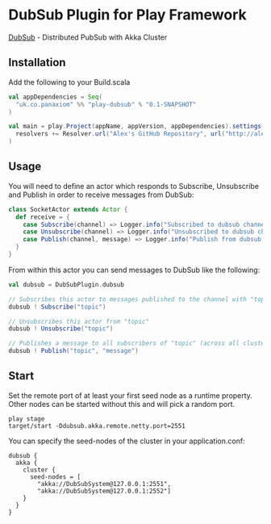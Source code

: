 # DubSub Plugin for Play Framework

[DubSub](https://github.com/alexanderjarvis/DubSub) - Distributed PubSub with Akka Cluster

## Installation

Add the following to your Build.scala

```scala
val appDependencies = Seq(
  "uk.co.panaxiom" %% "play-dubsub" % "0.1-SNAPSHOT"
)

val main = play.Project(appName, appVersion, appDependencies).settings(
  resolvers += Resolver.url("Alex's GitHub Repository", url("http://alexanderjarvis.github.com/snapshots/"))(Resolver.ivyStylePatterns)
)
```

## Usage

You will need to define an actor which responds to Subscribe, Unsubscribe and Publish in order to receive messages from DubSub:

```scala
class SocketActor extends Actor {
  def receive = {
	case Subscribe(channel) => Logger.info("Subscribed to dubsub channel " + channel)
    case Unsubscribe(channel) => Logger.info("Unsubscribed to dubsub channel " + channel)
    case Publish(channel, message) => Logger.info("Publish from dubsub " + channel + " message " + message)
  }
}
```

From within this actor you can send messages to DubSub like the following:

```scala
val dubsub = DubSubPlugin.dubsub

// Subscribes this actor to messages published to the channel with "topic"
dubsub ! Subscribe("topic")

// Unsubscribes this actor from "topic"
dubsub ! Unsubscribe("topic")

// Publishes a message to all subscribers of "topic" (across all cluster nodes)
dubsub ! Publish("topic", "message")
```

## Start

Set the remote port of at least your first seed node as a runtime property. Other nodes can be started without this and will pick a random port.

	play stage
	target/start -Ddubsub.akka.remote.netty.port=2551

You can specify the seed-nodes of the cluster in your application.conf:

```
dubsub {
  akka {
    cluster {
      seed-nodes = [
        "akka://DubSubSystem@127.0.0.1:2551",
        "akka://DubSubSystem@127.0.0.1:2552"]
    }
  }
}
```
